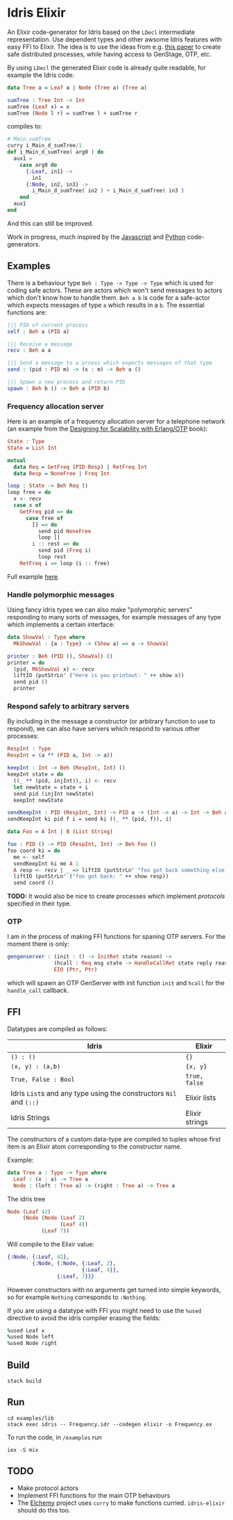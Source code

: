 # Idris Elixir

An Elixir code-generator for Idris based on the `LDecl` intermediate representation. Use dependent types and other awsome Idris features with easy FFI to Elixir. The idea is to use the ideas from e.g. [this paper](https://eb.host.cs.st-andrews.ac.uk/writings/tdd-conc.pdf) to create safe distributed processes, while having access to GenStage, OTP, etc.

By using `LDecl` the generated Elixir code is already quite readable, for example the Idris code:

```idris
data Tree a = Leaf a | Node (Tree a) (Tree a)

sumTree : Tree Int -> Int
sumTree (Leaf x) = x
sumTree (Node l r) = sumTree l + sumTree r
```

compiles to:

```elixir
# Main.sumTree
curry i_Main_d_sumTree/1
def i_Main_d_sumTree( arg0 ) do
  aux1 =
    case arg0 do
      {:Leaf, in1} ->
        in1
      {:Node, in2, in3} ->
        i_Main_d_sumTree( in2 ) + i_Main_d_sumTree( in3 )
    end
  aux1
end
```

And this can still be improved.

Work in progress, much inspired by the [Javascript](https://github.com/idris-lang/Idris-dev/tree/master/src/IRTS/JavaScript) and [Python](https://github.com/ziman/idris-py) code-generators.

## Examples

There is a behaviour type `Beh : Type -> Type -> Type` which is used for coding safe actors. These are actors which won't send messages to actors which don't know how to handle them. `Beh a b` is code for a safe-actor which expects messages of type `a` which results in a `b`. The essential functions are:

```idris
||| PID of current process
self : Beh a (PID a)

||| Receive a message
recv : Beh a a

||| Send a message to a prcess which expects messages of that type
send : (pid : PID m) -> (x : m) -> Beh a ()

||| Spawn a new process and return PID
spawn : Beh b () -> Beh a (PID b)
```

### Frequency allocation server

Here is an example of a frequency allocation server for a telephone network (an example from the [Designing for Scalability with Erlang/OTP](http://shop.oreilly.com/product/0636920024149.do) book):

```idris
State : Type
State = List Int

mutual
  data Req = GetFreq (PID Resp) | RetFreq Int
  data Resp = NoneFree | Freq Int

loop : State -> Beh Req ()
loop free = do
  x <- recv
  case x of
    GetFreq pid => do
      case free of
        [] => do
          send pid NoneFree
          loop []
        i :: rest => do
          send pid (Freq i)
          loop rest
    RetFreq i => loop (i :: free)
```

Full example [here](https://github.com/jameshaydon/idris-elixir/blob/master/examples/lib/Frequency.idr).

### Handle polymorphic messages

Using fancy idris types we can also make "polymorphic servers" responding to
many sorts of messages, for example messages of any type which implements a
certain interface:

```idris
data ShowVal : Type where
  MkShowVal : {a : Type} -> (Show a) => a -> ShowVal

printer : Beh (PID (), ShowVal) ()
printer = do
  (pid, MkShowVal x) <- recv
  liftIO (putStrLn' ("Here is you printout: " ++ show x))
  send pid ()
  printer
```

### Respond safely to arbitrary servers

By including in the message a constructor (or arbitrary function to use to
respond), we can also have servers which respond to various other processes:

```idris
RespInt : Type
RespInt = (a ** (PID a, Int -> a))

keepInt : Int -> Beh (RespInt, Int) ()
keepInt state = do
  ((_ ** (pid, injInt)), i) <- recv
  let newState = state + i
  send pid (injInt newState)
  keepInt newState

sendKeepInt : PID (RespInt, Int) -> PID a -> (Int -> a) -> Int -> Beh a ()
sendKeepInt ki pid f i = send ki ((_ ** (pid, f)), i)

data Foo = A Int | B (List String)

foo : PID () -> PID (RespInt, Int) -> Beh Foo ()
foo coord ki = do
  me <- self
  sendKeepInt ki me A 1
  A resp <- recv | _ => liftIO (putStrLn' "foo got back something else.")
  liftIO (putStrLn' ("foo got back: " ++ show resp))
  send coord ()
```

__TODO:__ It would also be nice to create processes which implement _protocols_ specified
in their type.

### OTP

I am in the process of making FFI functions for spaning OTP servers. For the moment there is only:

```idris
gengenserver : (init : () -> InitRet state reason) ->
               (hcall : Req msg state -> HandleCallRet state reply reason) ->
               EIO (Ptr, Ptr)
```

which will spawn an OTP GenServer with init function `init` and `hcall` for the `handle_call` callback.

## FFI

Datatypes are compiled as follows:

| Idris                                                              | Elixir        |
| ---                                                                | ---           |
| `() : ()`                                                          | `{}`          |
| `(x, y) : (a,b)`                                                   | `{x, y}`      |
| `True, False : Bool`                                               | `true, false` |
| Idris `List`s and any type using the constructors `Nil` and `(::)` | Elixir lists  |
| Idris Strings                                                      | Elixir strings |

The constructors of a custom data-type are compiled to tuples whose first item
is an Elixir atom corresponding to the constructor name.

Example:

```idris
data Tree a : Type -> Type where
  Leaf : (x : a) -> Tree a
  Node : (left : Tree a) -> (right : Tree a) -> Tree a
```

The idris tree

```idris
Node (Leaf 42)
     (Node (Node (Leaf 2)
                 (Leaf 4))
           (Leaf 7))
```

Will compile to the Elixir value:

```elixir
{:Node, {:Leaf, 42},
        {:Node, {:Node, {:Leaf, 2},
                        {:Leaf, 4}},
                {:Leaf, 7}}}
```

However constructors with no arguments get turned into simple keywords, so for
example `Nothing` corresponds to `:Nothing`.

If you are using a datatype with FFI you might need to use the `%used` directive
to avoid the idris compiler erasing the fields:

```idris
%used Leaf x
%used Node left
%used Node right
```

## Build

```
stack build
```

## Run

```
cd examples/lib
stack exec idris -- Frequency.idr --codegen elixir -o Frequency.ex
```

To run the code, in `/examples` run
```
iex -S mix
```

## TODO

- Make protocol actors
- Implement FFI functions for the main OTP behaviours
- The [Elchemy](https://github.com/wende/elchemy) project uses `curry` to make functions curried. `idris-elixir` should do this too.
